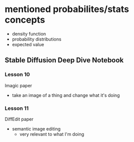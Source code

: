 # mentioned probabilites/stats concepts

- density function
- probability distributions
- expected value

## Stable Diffusion Deep Dive Notebook

### Lesson 10

Imagic paper

- take an image of a thing and change what it's doing

### Lesson 11

DiffEdit paper

- semantic image editing
  - very relevant to what I'm doing
